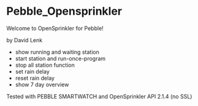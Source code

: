 # Pebble_Opensprinkler

Welcome to OpenSprinkler for Pebble! 
 
by David Lenk

- show running and waiting station
- start station and run-once-program
- stop all station function
- set rain delay
- reset rain delay
- show 7 day overview

Tested with PEBBLE SMARTWATCH and OpenSprinkler API 2.1.4 (no SSL)


